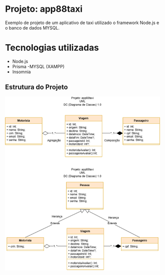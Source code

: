 # Projeto: app88taxi
Exemplo de projeto de um aplicativo de taxi utilizado o framework Node.js e o banco de dados MYSQL.
# Tecnologias utilizadas
- Node.js
- Prisma
-MYSQL (XAMPP)
- Insomnia
## Estrutura do Projeto
![dc](./docs/dc.png)